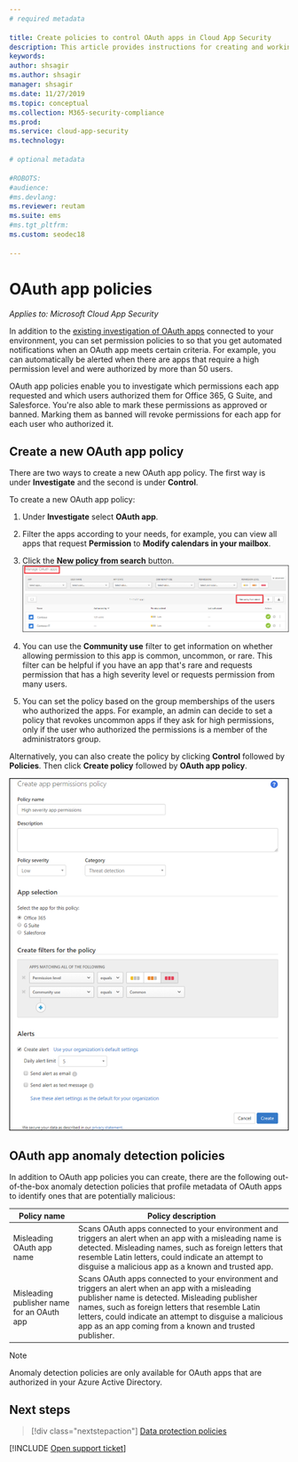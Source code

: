```yaml
---
# required metadata

title: Create policies to control OAuth apps in Cloud App Security
description: This article provides instructions for creating and working with app permission policies in Microsoft Cloud App Security.
keywords:
author: shsagir
ms.author: shsagir
manager: shsagir
ms.date: 11/27/2019
ms.topic: conceptual
ms.collection: M365-security-compliance
ms.prod:
ms.service: cloud-app-security
ms.technology:

# optional metadata

#ROBOTS:
#audience:
#ms.devlang:
ms.reviewer: reutam
ms.suite: ems
#ms.tgt_pltfrm:
ms.custom: seodec18

---
```

# OAuth app policies

*Applies to: Microsoft Cloud App Security*

In addition to the [existing investigation of OAuth apps](manage-app-permissions.md) connected to your environment, you can set permission policies to so that you get automated notifications when an OAuth app meets certain criteria. For example, you can automatically be alerted when there are apps that require a high permission level and were authorized by more than 50 users.

OAuth app policies enable you to investigate which permissions each app requested and which users authorized them for Office 365, G Suite, and Salesforce. You're also able to mark these permissions as approved or banned. Marking them as banned will revoke permissions for each app for each user who authorized it.

## Create a new OAuth app policy

There are two ways to create a new OAuth app policy. The first way is under **Investigate** and the second is under **Control**.

To create a new OAuth app policy:

1. Under **Investigate** select **OAuth app**.

1. Filter the apps according to your needs, for example, you can view all apps that request **Permission** to **Modify calendars in your mailbox**.
1. Click the **New policy from search** button.
    ![new policy from search](./media/app-permissions-filter.png)
1. You can use the **Community use** filter to get information on whether allowing permission to this app is common, uncommon, or rare. This filter can be helpful if you have an app that's rare and requests permission that has a high severity level or requests permission from many users.
1. You can set the policy based on the group memberships of the users who authorized the apps. For example, an admin can decide to set a policy that revokes uncommon apps if they ask for high permissions, only if the user who authorized the permissions is a member of the administrators group.

Alternatively, you can also create the policy by clicking **Control** followed by **Policies**. Then click **Create policy** followed by **OAuth app policy**.

   ![new OAuth app policy](./media/app-permissions-policy.png)

## OAuth app anomaly detection policies

In addition to OAuth app policies you can create, there are the following out-of-the-box anomaly detection policies that profile metadata of OAuth apps to identify ones that are potentially malicious:

| Policy name | Policy description |
| --- | --- |
| Misleading OAuth app name | Scans OAuth apps connected to your environment and triggers an alert when an app with a misleading name is detected. Misleading names, such as foreign letters that resemble Latin letters, could indicate an attempt to disguise a malicious app as a known and trusted app. |
| Misleading publisher name for an OAuth app | Scans OAuth apps connected to your environment and triggers an alert when an app with a misleading publisher name is detected. Misleading publisher names, such as foreign letters that resemble Latin letters, could indicate an attempt to disguise a malicious app as an app coming from a known and trusted publisher. |

<!--| Suspicious OAuth app name | Scans OAuth apps connected to your environment and triggers an alert when an app with a suspicious name is detected. Suspicious names, such as names of known apps published by unknown publishers, could indicate an attempt to disguise a malicious app as a known and trusted app. |
| Non-secure redirect URL is used by an OAuth app | Scans OAuth apps connected to your environment and triggers an alert when an app uses a non-secure redirect URL (for example, does not use the HTTPS protocol), which exposes sensitive data to interception. |-->

> [!NOTE]
> Anomaly detection policies are only available for OAuth apps that are authorized in your Azure Active Directory.

## Next steps

> [!div class="nextstepaction"]
> [Data protection policies](data-protection-policies.md)

[!INCLUDE [Open support ticket](includes/support.md)]
